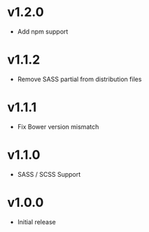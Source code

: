 # v1.2.0
* Add npm support

# v1.1.2
* Remove SASS partial from distribution files

# v1.1.1
* Fix Bower version mismatch

# v1.1.0
* SASS / SCSS Support

# v1.0.0
* Initial release
